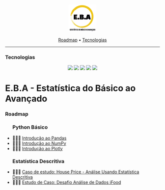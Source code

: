 <p align="center">
  <img height="90px" src="./utils/logo.webp">
</p>

<p align="center">
    <a href="#roadmap">Roadmap</a>
  • <a href="#techs">Tecnologias</a> 
</p>


---


<h3  id="techs">Tecnologias</h3>

<p align=center> <img src="https://img.shields.io/badge/python-3670A0?style=for-the-badge&logo=python&logoColor=ffdd54"> <img src="https://img.shields.io/badge/pandas-%23150458.svg?style=for-the-badge&logo=pandas&logoColor=white""> <img src="https://img.shields.io/badge/numpy-%23013243.svg?style=for-the-badge&logo=numpy&logoColor=white"> <img src="https://img.shields.io/badge/Matplotlib-%23ffffff.svg?style=for-the-badge&logo=Matplotlib&logoColor=black"> <img src="https://img.shields.io/badge/jupyter-%23FA0F00.svg?style=for-the-badge&logo=jupyter&logoColor=white">
  </ul>
  <br>
</p>

# E.B.A - Estatística do Básico ao Avançado

<h3>Roadmap</h3>


<p id="roadmap"> 
  <ul>
    <h3>Python Básico</h3>
    <p>
    <li>👨🏾‍💻 <a href="./python_basico/introducao_pandas.ipynb">Introdução ao Pandas</a></li>
    <li>👨🏾‍💻 <a href="./python_basico/introducao_numpy.ipynb">Introdução ao NumPy</a></li>
    <li>👨🏾‍💻 <a href="./python_basico/plotly_introducao.ipynb">Introdução ao Plotly</a></li>
  </ul>
   <ul>
    <h3>Estatística Descritiva</h3>
    <p>
    <li>👨🏾‍💻 <a href="./estatistica_descritiva_house_pricing.ipynb">Caso de estudo: House Price - Análise Usando Estatística Descritiva</a></li>
    <li>👨🏾‍💻 <a href="./atividades/1.0_estatistica_descritiva">Estudo de Caso: Desafio Análise de Dados iFood</a></li>
  </ul>
</p>
